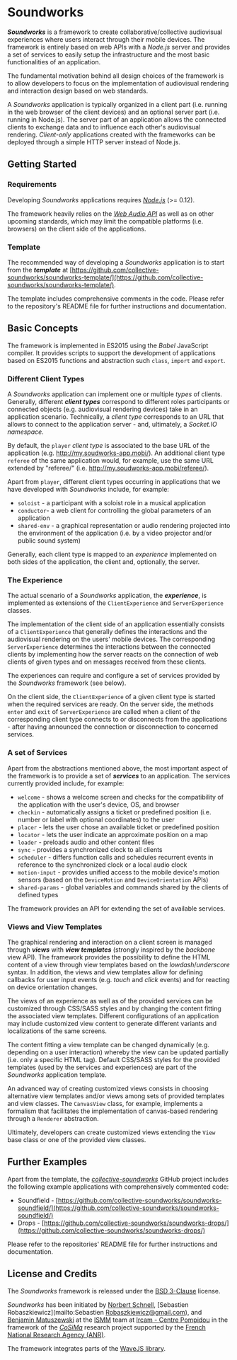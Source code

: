 # Soundworks

***Soundworks*** is a framework to create collaborative/collective audiovisual experiences where users interact through their mobile devices.
The framework is entirely based on web APIs with a *Node.js* server and provides a set of services to easily setup the infrastructure and the most basic functionalities of an application.

The fundamental motivation behind all design choices of the framework is to allow developers to focus on the implementation of audiovisual rendering and interaction design based on web standards.

A *Soundworks* application is typically organized in a client part (i.e. running in the web browser of the client devices) and an optional server part (i.e. running in Node.js).
The server part of an application allows the connected clients to exchange data and to influence each other's audiovisual rendering.
*Client-only* applications created with the frameworks can be deployed through a simple HTTP server instead of Node.js.

## Getting Started

### Requirements

Developing *Soundworks* applications requires [*Node.js*](https://nodejs.org/) (>= 0.12).

The framework heavily relies on the [*Web Audio API*](https://www.w3.org/TR/webaudio/) as well as on other upcoming standards, which may limit the compatible platforms (i.e. browsers) on the client side of the applications.

### Template

The recommended way of developing a *Soundworks* application is to start from the ***template*** at [https://github.com/collective-soundworks/soundworks-template/](https://github.com/collective-soundworks/soundworks-template/).

The template includes comprehensive comments in the code.
Please refer to the repository's README file for further instructions and documentation.

## Basic Concepts

The framework is implemented in ES2015 using the *Babel* JavaScript compiler.
It provides scripts to support the development of applications based on ES2015 functions and abstraction such `class`, `import` and `export`.

### Different Client Types

A *Soundworks* application can implement one or multiple *types* of clients. Generally, different ***client types*** correspond to different roles participants or connected objects (e.g. audiovisual rendering devices) take in an application scenario.
Technically, a *client type* corresponds to an URL that allows to connect to the application server - and, ultimately, a *Socket.IO namespace*.

By default, the `player` *client type* is associated to the base URL of the application (e.g. http://my.soudworks-app.mobi/).
An additional client type `referee` of the same application would, for example, use the same URL extended by "referee/" (i.e. http://my.soudworks-app.mobi/referee/).

Apart from `player`, different client types occurring in applications that we have developed with *Soundworks* include, for example:
 * `soloist` - a participant with a soloist role in a musical application
 * `conductor`- a web client for controlling the global parameters of an application
 * `shared-env` - a graphical representation or audio rendering projected into the environment of the application (i.e. by a video projector and/or public sound system)

Generally, each client type is mapped to an *experience* implemented on both sides of the application, the client and, optionally, the server.

### The Experience

The actual scenario of a *Soundworks* application, the ***experience***, is implemented as extensions of the `ClientExperience` and `ServerExperience` classes.

The implementation of the client side of an application essentially consists of a `ClientExperience` that generally defines the interactions and the audiovisual rendering on the users' mobile devices.
The corresponding `ServerExperience` determines the interactions between the connected clients by implementing how the server reacts on the connection of web clients of given types and on messages received from these clients.

The experiences can require and configure a set of services provided by the *Soundworks* framework (see below).

On the client side, the `ClientExperience` of a given client type is started when the required services are ready.
On the server side, the methods `enter` and `exit` of `ServerExperience` are called when a client of the corresponding client type connects to or disconnects from the applications - after having announced the connection or disconnection to concerned services.

### A set of Services

Apart from the abstractions mentioned above, the most important aspect of the framework is to provide a set of ***services*** to an application.
The services currently provided include, for example:
 * `welcome` - shows a welcome screen and checks for the compatibility of the application with the user's device, OS, and browser
 * `checkin` - automatically assigns a ticket or predefined position (i.e. number or label with optional coordinates) to the user
 * `placer` - lets the user chose an available ticket or predefined position
 * `locator` - lets the user indicate an approximate position on a map
 * `loader` - preloads audio and other content files
 * `sync` - provides a synchronized clock to all clients
 * `scheduler` - differs function calls and schedules recurrent events in reference to the synchronized clock or a local audio clock
 * `motion-input` - provides unified access to the mobile device's motion sensors (based on the `DeviceMotion` and `DeviceOrientation` APIs)
 * `shared-params` - global variables and commands shared by the clients of defined types

 The framework provides an API for extending the set of available services.

### Views and View Templates

The graphical rendering and interaction on a client screen is managed through ***views*** with ***view templates*** (strongly inspired by the *backbone* view API).
The framework provides the possibility to define the HTML content of a view through view templates based on the *lowdash*/*underscore* syntax.
In addition, the views and view templates allow for defining callbacks for user input events (e.g. *touch* and *click* events) and for reacting on device orientation changes.

The views of an experience as well as of the provided services can be customized through CSS/SASS styles and by changing the content fitting the associated view templates.
Different configurations of an application may include customized view content to generate different variants and localizations of the same screens.

The content fitting a view template can be changed dynamically (e.g. depending on a user interaction) whereby the view can be updated partially (i.e. only a specific HTML tag).
Default CSS/SASS styles for the provided templates (used by the services and experiences) are part of the *Soundworks* application template.

An advanced way of creating customized views consists in choosing alternative view templates and/or views among sets of provided templates and view classes.
The `CanvasView` class, for example, implements a formalism that facilitates the implementation of canvas-based rendering through a `Renderer` abstraction.

Ultimately, developers can create customized views extending the `View` base class or one of the provided view classes.

## Further Examples

Apart from the template, the [*collective-soundworks*](https://github.com/collective-soundworks) GitHub project includes the following example applications with comprehensively commented code:
 * Soundfield - [https://github.com/collective-soundworks/soundworks-soundfield/](https://github.com/collective-soundworks/soundworks-soundfield/)
 * Drops - [https://github.com/collective-soundworks/soundworks-drops/](https://github.com/collective-soundworks/soundworks-drops/)

Please refer to the repositories' README file for further instructions and documentation.

## License and Credits

The *Soundworks* framework is released under the [BSD 3-Clause](https://opensource.org/licenses/BSD-3-Clause) license.

*Soundworks* has been initiated by [Norbert Schnell](mailto:Nobert.Schnell@ircam.fr), [Sebastien Robaszkiewicz](mailto:Sebastien Robaszkiewicz@gmail.com), and [Benjamin Matuszewski](mailto:Benjamin.Matuszewski@ircam.fr) at the [ISMM](http://ismm.ircam.fr/) team at [Ircam - Centre Pompidou](http://www.ircam.fr/) in the framework of the [*CoSiMa*](http://cosima.ircam.fr/) research project supported by the [French National Research Agency (ANR)](http://www.agence-nationale-recherche.fr/en/).

The framework integrates parts of the [WaveJS library](https://github.com/wavesjs).
